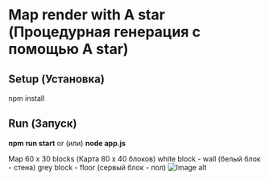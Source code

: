 # Map render with A star (Процедурная генерация с помощью A star)

## Setup (Установка)

npm install

## Run (Запуск)

**npm run start** or (или) **node app.js**

Map 60 x 30 blocks (Карта 80 x 40 блоков)
white block - wall (белый блок - стена)
grey block - floor (сервый блок - пол)
![Image alt](https://github.com/Ikaru90/map-render-a-star/blob/master/client/assets/map_render.png)
